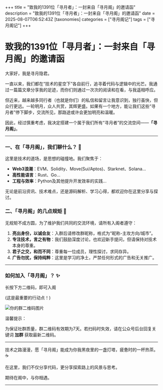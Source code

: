 +++
title = "致我的1391位「寻月者」：一封来自「寻月阁」的邀请函"
description = "致我的1391位「寻月者」：一封来自「寻月阁」的邀请函"
date = 2025-08-07T06:52:43Z
[taxonomies]
categories = ["寻月阁记"]
tags = ["寻月阁记"]
+++

<!-- more -->

# 致我的1391位「寻月者」：一封来自「寻月阁」的邀请函

大家好，我是寻月隐君。

一直以来，我们都在“技术的星空下”各自前行，追寻着代码与逻辑中的光芒。我通过一篇篇文章分享我的足迹，而你们则通过一次次的阅读和在看，与我遥相呼应。

但近来，越来越多同行者（也就是你们）的私信和留言让我意识到，独行虽快，但众行更远。一轮明月，众人共赏，其辉更盛。如果有一个地方，能让我们这些“寻月者”停下脚步，交流所见，那路途或许会更加明亮和温暖。

因此，经过慎重考虑，我决定搭建一个属于我们所有“寻月者”的交流空间——**「寻月阁」**。

------

### **一、在「寻月阁」，我们聊什么？** 🔭

这里是技术的道场，是思想的碰撞地。我们聚焦于：

- **Web3浪潮**：EVM、Solidity、Move(Sui/Aptos)、Starknet、Solana...
- **高性能语言**：Rust、Go...
- **工程与效率**：Python及其他提升开发效率的实践...

无论是前沿资讯、技术难点，还是源码解析、学习心得，都欢迎你在这里分享与探讨。

### **二、「寻月阁」的几点规矩** 📜

无规矩不成方圆，为了维护我们共同的交流环境，请所有入阁者遵守：

1. **亮出身份，以诚会友**：入群后请修改群昵称，格式为“昵称-主攻方向/城市”。
2. **专注技术，言之有物**：我们鼓励深度讨论，也欢迎新手提问，但请保持对技术本身的尊重。
3. **君子之交，和而不同**：尊重每一位成员，理性探讨，求同存异。
4. **广告勿扰，保持纯粹**：这里是学习的净土，严禁任何形式的广告和无关推广。

------

### **如何加入「寻月阁」？** ✨

长按下方二维码，即可入阁

(这是最重要的行动点！)

![你的群二维码图片](/images/IMG_2542.JPG)

温馨提示：

为保证社群质量，群二维码有效期为7天。若扫码时失效，请在公众号后台回复关键词 **加群** 获取最新二维码。

------

技术之路漫漫，愿「寻月阁」能成为你我黑夜里的一盏灯塔，疲惫时的一杯热茶。☕

在这里，我们不仅分享代码，更分享探索路上的风景与思考。

期待在阁中，与你相遇。

------
